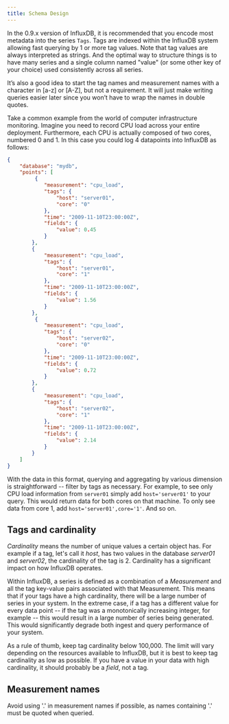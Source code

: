 ```yaml
---
title: Schema Design
---
```


In the 0.9.x version of InfluxDB, it is recommended that you encode most metadata into the series `Tags`. Tags are indexed within the InfluxDB system allowing fast querying by 1 or more tag values. Note that tag values are always interpreted as strings. And the optimal way to structure things is to have many series and a single column named "value" (or some other key of your choice) used consistently across all series.

It’s also a good idea to start the tag names and measurement names with a character in [a-z] or [A-Z], but not a requirement. It will just make writing queries easier later since you won’t have to wrap the names in double quotes.

Take a common example from the world of computer infrastructure monitoring. Imagine you need to record CPU load across your entire deployment. Furthermore, each CPU is actually composed of two cores, numbered 0 and 1. In this case you could log 4 datapoints into InfluxDB as follows:

```json
{
    "database": "mydb",
    "points": [
         {
            "measurement": "cpu_load",
            "tags": {
                "host": "server01",
                "core": "0"
            },
            "time": "2009-11-10T23:00:00Z",
            "fields": {
                "value": 0.45
            }
        },
        {
            "measurement": "cpu_load",
            "tags": {
                "host": "server01",
                "core": "1"
            },
            "time": "2009-11-10T23:00:00Z",
            "fields": {
                "value": 1.56
            }
        },
         {
            "measurement": "cpu_load",
            "tags": {
                "host": "server02",
                "core": "0"
            },
            "time": "2009-11-10T23:00:00Z",
            "fields": {
                "value": 0.72
            }
        },
        {
            "measurement": "cpu_load",
            "tags": {
                "host": "server02",
                "core": "1"
            },
            "time": "2009-11-10T23:00:00Z",
            "fields": {
                "value": 2.14
            }
        }
    ]
}
```
With the data in this format, querying and aggregating by various dimension is straightforward -- filter by tags as necessary. For example, to see only CPU load information from `server01` simply add `host='server01'` to your query. This would return data for both cores on that machine. To only see data from core 1, add `host='server01',core='1'`. And so on.

## Tags and cardinality
_Cardinality_ means the number of unique values a certain object has. For example if a tag, let's call it _host_, has two values in the database _server01_ and _server02_, the cardinality of the tag is 2. Cardinality has a significant impact on how InfluxDB operates.

Within InfluxDB, a series is defined as a combination of a _Measurement_ and all the tag key-value pairs associated with that Measurement. This means that if your tags have a high cardinality, there will be a large number of series in your system. In the extreme case, if a tag has a different value for every data point -- if the tag was a monotonically increasing integer, for example -- this would result in a large number of series being generated. This would significantly degrade both ingest and query performance of your system.

As a rule of thumb, keep tag cardinality below 100,000. The limit will vary depending on the resources available to InfluxDB, but it is best to keep tag cardinality as low as possible. If you have a value in your data with high cardinality, it should probably be a _field_, not a tag.

## Measurement names
Avoid using '.' in measurement names if possible, as names containing '.' must be quoted when queried.

